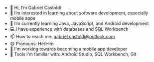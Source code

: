 - 👋 Hi, I’m Gabriel Castoldi
- 👀 I’m interested in learning about software development, especially mobile apps
- 🌱 I’m currently learning Java, JavaScript, and Android development
- 💻 I have experience with databases and SQL Workbench
- 📫 How to reach me: gabriel.castoldi@outlook.com
- 😄 Pronouns: He/Him
- 🎯 I'm working towards becoming a mobile app developer
- 🔧 Tools I'm familiar with: Android Studio, SQL Workbench, Git
